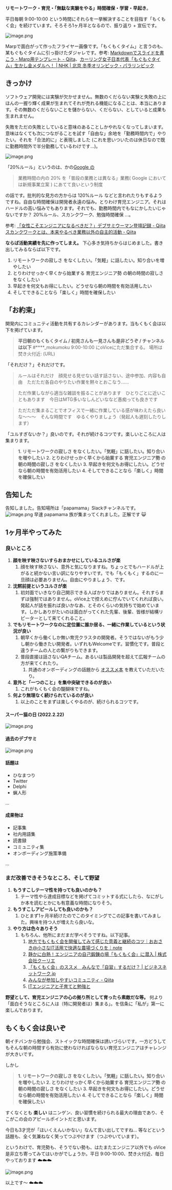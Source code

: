 **リモートワーク・育児・「無駄な実験をやる」時間確保・学習・早起き**。

平日毎朝 9:00-10:00 という時間にそれらを一挙解決することを目指す「もくもく会」を続けています。そろそろ1ヶ月半となるので、振り返り + 宣伝です。

![image.png](https://qiita-image-store.s3.ap-northeast-1.amazonaws.com/0/93824/e1edeb0a-50f0-3f92-1dba-8a9c9444c2a3.png)

Marpで面白がって作ったフライヤー画像です。「もくもくタイム」と言うのも、某もぐもぐタイムに引っ掛けたダジャレです。参考: [Markdownでスライドを書こう - Marp用テンプレート - Qiita](https://qiita.com/e99h2121/items/79db6b7375ccbf3d3977)、[カーリング女子日本代表「もぐもぐタイム」生かし金メダルへ！ | NHK | 北京 冬季オリンピック・パラリンピック](https://www3.nhk.or.jp/news/html/20220215/k10013484571000.html)



## きっかけ

ソフトウェア開発には実験が欠かせません。無数のくだらない実験と失敗の上にほんの一握り輝く成果が生まれてそれが売れる機能になることは、本当にあります。その無数のくだらないことを儲からない、くだらない、としていると成果も生まれません。

失敗をただの失敗としていると意味のあることしかやれなくなってしまいます。意味はなくても次につながることを試す「自由な」余地を「勤務時間内で」やりたい。それを「合法的に」と表現しました (これを思いついたのは休日なので既に勤務時間外で半分勤務しているわけです...)。

![image.png](https://qiita-image-store.s3.ap-northeast-1.amazonaws.com/0/93824/45f91f51-5a8e-65fe-ef4f-8dfa7c66093f.png)


「20%ルール」というのは、かの[Google の](https://grow.google/intl/ALL_jp/work-at-google/)

> 業務時間の内の 20% を「普段の業務とは異なる」業務( Google においては新規事業立案 ) にあてて良いという制度

の話です。批判的な見方の方からは 120%ルール などと言われたりもするようですね。自由な時間確保は開発者永遠の悩み。とりわけ育児エンジニア。それはハードルの高い悩みでもあります。それでも、勤務時間内でもなにかしたいじゃないですか？ 20%ルール、スカンクワーク、勉強時間確保 ...。

参考: [「女性こそエンジニアになるべきだ？」デブサミウーマン登壇記録 - Qiita](https://qiita.com/e99h2121/items/7c69be1b2c2f305f6a4c)
 [スカンクワークとは、本来やるべき業務以外の自主的活動 - Qiita](https://qiita.com/e99h2121/items/4fc2ec01907908ff9d24)

**ならば活動実績を先に作ってしまえ。** 下心多き気持ちからはじめました。書き出してみるならば以下です。

1. リモートワークの寂しさ をなくしたい。「気軽」に話したい。知り合いを増やしたい
2. とりわけせっかく早くから始業する 育児エンジニア勢 の朝の時間の寂しさ をなくしたい
3. 早起きを何文もお得にしたい。どうせなら朝の時間を有効活用したい
4. そしてできることなら「楽しく」時間を確保したい


## 「お約束」

開発内にコミュニティ活動を共有するカレンダーがあります。当もくもく会は以下を掲げています。

> **平日朝のもくもくタイム / 初見さんも一見さんも是非どうぞ / チャンネルは以下**
> #****_mokumoku
> 9:00-10:00 にoViceにただ集合する。
> 場所は焚き火付近: (URL)

「それだけ？」それだけです。

> ルールはそれだけ　顔見せる見せない話す話さない、途中参加、内容も自由　ただただ各自のやりたい作業を黙々とおこなう……

> ただ作業しながら適当な雑談を振ることがあります　ひとりごとに近いこともあります　今日はMTG多いなしんどいななど愚痴っても良きです

> ただただ集まることでオフィスで一緒に作業している感が味わえたら良いな～～～　そんな時間です　ゆるくやりましょう（発起人も遅刻したりします）

「ユルすぎないか？」良いのです。それが続けるコツです。楽しいところに人は集まります。

> **1. リモートワークの寂しさ をなくしたい。「気軽」に話したい。知り合いを増やしたい**
> **2. とりわけせっかく早くから始業する 育児エンジニア勢 の朝の時間の寂しさ をなくしたい**
> **3. 早起きを何文もお得にしたい。どうせなら朝の時間を有効活用したい**
> **4. そしてできることなら「楽しく」時間を確保したい**




## 告知した

告知しました。告知場所は「papamama」Slackチャンネルです。
![image.png](https://qiita-image-store.s3.ap-northeast-1.amazonaws.com/0/93824/3985f7fe-d4cd-04ae-acba-9791065bb8c0.png)
早速 papamama 族が集まってくれました。正解です :smiley_cat: 


## 1ヶ月半やってみた
### 良いところ
1. **顔を映す映さないすらおまかせにしているユルさが楽**
    1. 顔を映す映さない、意外と気になりますね。ちょっとでもハードルが上がると続かない言い訳になりやすいです。でも「もくもく」するのに一旦顔は必要ありません。自由にやりましょう、です。
1. **沈黙前提というユルさが楽**
    1. 初対面でいきなり自己開示できる人ばかりではありません。それすらまずは強制ではありません。oVice上で控えめに佇んでいてくれれば良い。発起人が話を振れば良いかなあ、とそのくらいの気持ちで始めています。しかしありがたいのは面白がってくれた先輩、後輩、皆様が結構リピーターとして来てくれること。
1. **でもリモートワークなのに定位置に誰か居る、一緒に作業しているという状況が良い**
    1. 朝早くから働くしか無い育児クラスタの開発者。そうではないがもう少し朝から働きたい開発者。いずれもWelcomeです。習慣化です。普段と違うチームの人との繋がりもできます。
    1. 普段直接は話さないQAチーム。あるいは製品開発を超えて広報チームの方が来てくれたり。
        1. 共通のオンボーディングの話題から [オススメ本](https://qiita.com/e99h2121/items/1b243efb1499527f0701) を教えていただいたり。
1. **意外と「一つのこと」を集中突破できるのが良い**
    1. これがもくもく会の醍醐味ですね。
1. **何より無理なく続けられているのが良い**
    1. 以上のことをまずは楽しくやるのが、続けられるコツです。


#### スーパー猫の日 (2022.2.22)
![image.png](https://qiita-image-store.s3.ap-northeast-1.amazonaws.com/0/93824/4abc4807-23bf-dac5-c58c-fa9b3af3c546.png)

#### 過去のデブサミ
![image.png](https://qiita-image-store.s3.ap-northeast-1.amazonaws.com/0/93824/7f8f8576-6d9b-e1f7-6a8e-0714ecbe806d.png)

#### 話題は

- ひなまつり
- Twitter
- Delphi
- 蝋人形

...

#### 成果物は
- 記事集
- 社内用語集
- 読書録
- コミュニティ集
- オンボーディング施策準備

... 


### まだ改善できそうなところ、そして野望
1. **もうすこしテーマ性を持っても良いのかも？**
    1. テーマ性やら達成目標などを掲げてコミットする式にしたら、なにがしか本を読むとかにも有意義な時間になりそう。
1. **もうすこしアピールしても良いのかも？**
    1. ひとまず1ヶ月半続けたのでこのタイミングでこの記事を書いてみました。興味を持つ人が増えたら良いな。
1. **やり方は色々ありそう**
    1. もちろん、他所にまだまだ学べそうですね。以下記事。
        1. [地方でもくもく会を開催してみて感じた意義と継続のコツ｜おおさき@小さなIT活用で快適な農場づくりを｜note](https://note.com/agrifeel_labo/n/n1de695cf64c1)
        1. [静かに白熱！エンジニアの自己鍛錬の場「もくもく会」に潜入 | 株式会社クーリエ](https://www.courier.jpn.com/ism/column/engineer-workshop/)
        1. [「もくもく会」のススメ　みんなで「自習」するだけ？ | ビジネスネットワーク.jp](https://businessnetwork.jp/Detail/tabid/65/artid/7532/Default.aspx)
        1. [みんなが参加しやすいコミュニティ - Qiita](https://qiita.com/yuryu/items/cf2a4aa2465ab6e9d73f#%E5%A5%B3%E6%80%A7%E5%90%91%E3%81%91%E3%82%B3%E3%83%9F%E3%83%A5%E3%83%8B%E3%83%86%E3%82%A3%E3%81%AE%E5%AD%98%E5%9C%A8)
        1. [ITエンジニアと子育てと勉強と](https://zenn.dev/akinari_ueda/articles/3ec81c9605e732cb7912)

**野望として、育児エンジニアの心の拠り所として育ったら素敵だな等。**
何より「面白そうなところに人は（特に開発者は）集まる」。を信条に「私が」第一に楽しんでおります。


## もくもく会は良いぞ

朝イチバンから勉強会、ストイックな時間確保は誘いづらいです。一方どうしてもそんな朝の時間すら有効に使わなければならない育児エンジニアはチャレンジが大きいです。

しかし

> **1. リモートワークの寂しさ をなくしたい。「気軽」に話したい。知り合いを増やしたい**
> **2. とりわけせっかく早くから始業する 育児エンジニア勢 の朝の時間の寂しさ をなくしたい**
> **3. 早起きを何文もお得にしたい。どうせなら朝の時間を有効活用したい**
> **4. そしてできることなら「楽しく」時間を確保したい**


すくなくとも **楽しい** はニンゲン、良い習慣を続けられる最大の理由であり、そこがこの会のアピールポイントだと思います。

今日も3才児が「ほいくえんいかない」なんて言い出してですね... 等などという話題も、全く気兼ねなく笑ってつぶやけます（つぶやいています）。 

というわけで、育児勢も、そうでない勢も、はたまたエンジニア以外でも oVice 是非立ち寄ってみてはいかがでしょうか。平日 9:00-10:00、焚き火付近、毎日やっております :cloud::cloud::cloud: 

![image.png](https://qiita-image-store.s3.ap-northeast-1.amazonaws.com/0/93824/d15699d5-43b7-4d0d-a957-5692511195b8.png)

以上です～ :cloud::cloud::cloud:
